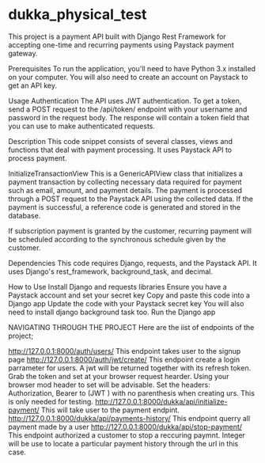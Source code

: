 # dukka_physical_test
This project is a payment API built with Django Rest Framework for accepting one-time and recurring payments using Paystack payment gateway.

Prerequisites
To run the application, you'll need to have Python 3.x installed on your computer. You will also need to create an account on Paystack to get an API key.

Usage
Authentication
The API uses JWT authentication. To get a token, send a POST request to the /api/token/ endpoint with your username and password in the request body. The response will contain a token field that you can use to make authenticated requests.


Description
This code snippet consists of several classes, views and functions that deal with payment processing. It uses Paystack API to process payment.

InitializeTransactionView
This is a GenericAPIView class that initializes a payment transaction by collecting necessary data required for payment such as email, amount, and payment details. The payment is processed through a POST request to the Paystack API using the collected data. If the payment is successful, a reference code is generated and stored in the database.

If subscription payment is granted by the customer, recurring payment will be scheduled according to the synchronous schedule given by the customer.

Dependencies
This code requires Django, requests, and the Paystack API. It uses Django's rest_framework, background_task, and decimal.

How to Use
Install Django and requests libraries
Ensure you have a Paystack account and set your secret key
Copy and paste this code into a Django app
Update the code with your Paystack secret key
You will also need to install django background task too.
Run the Django app

NAVIGATING THROUGH THE PROJECT
Here are the iist of endpoints of the project;

http://127.0.0.1:8000/auth/users/  This endpoint takes user to the signup page
http://127.0.0.1:8000/auth/jwt/create/ This endpoint create a login parrameter for users. A jwt will be returned together with its refresh token. Grab the token and set at your browser request hearder. Using your browser mod header to set will be advisable. Set the headers: Authorization, Bearer to (JWT <token>) with no parenthesis when creating urs. This is only needed for testing.
http://127.0.0.1:8000/dukka/api/initialize-payment/ This will take user to the payment endpint.
http://127.0.0.1:8000/dukka/api/payments-history/  This endpoint querry all payment made by a user
http://127.0.0.1:8000/dukka/api/stop-payment/   This endpoint authorized a customer to stop a reccuring paymnt. Integer will be use to locate a particular payment history through the url in this case.  
  
